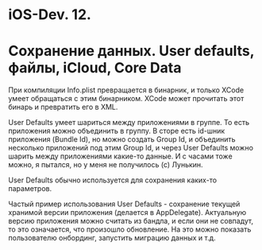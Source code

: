 # iOS-Dev. 12.

# Сохранение данных. User defaults, файлы, iCloud, Core Data

При компиляции Info.plist превращается в бинарник, и только XCode умеет обращаться с этим бинарником. XCode может прочитать этот бинарь и превратить его в XML.

User Defaults умеет шариться между приложениями в группе. То есть приложения можно объединить в группу. В сторе есть id-шник приложения (Bundle Id), но можно создать Group Id, и объединить несколько приложений под этим Group Id, и через User Defaults можно шарить между приложениями какие-то данные. И с часами тоже можно, я пытался, но у меня не получилось (с) Лунькин. 

User Defaults обычно используется для сохранения каких-то параметров.

Частый пример использования User Defaults - сохранение текущей хранимой версии приложения (делается в AppDelegate). Актуальную версию приложения можно считать из бандла, и если они не совпадут, то это означается, что произошло обновление. На это можно показать пользователю онбординг, запустить миграцию данных и т.д.


